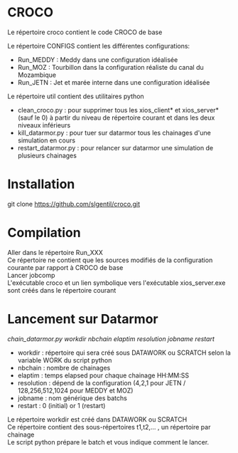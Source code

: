 CROCO
=====

Le répertoire croco contient le code CROCO de base  

Le répertoire CONFIGS contient les différentes configurations:  
- Run_MEDDY : Meddy dans une configuration idéalisée
- Run_MOZ   : Tourbillon dans la configuration réaliste du canal du Mozambique
- Run_JETN  : Jet et marée interne dans une configuration idéalisée  

Le répertoire util contient des utilitaires python  
- clean_croco.py : pour supprimer tous les xios_client* et xios_server* (sauf le 0) à partir du niveau de répertoire courant et dans les deux niveaux inférieurs  
- kill_datarmor.py : pour tuer sur datarmor tous les chainages d'une simulation en cours  
- restart_datarmor.py : pour relancer sur datarmor une simulation de plusieurs chainages  


Installation
=============
git clone https://github.com/slgentil/croco.git

Compilation
============
Aller dans le répertoire Run_XXX  
Ce répertoire ne contient que les sources modifiés de la configuration courante par rapport à CROCO de base   
Lancer jobcomp  
L'exécutable croco et un lien symbolique vers l'exécutable xios_server.exe sont créés dans le répertoire courant

Lancement sur Datarmor
======================
_chain_datarmor.py workdir nbchain elaptim resolution jobname restart_  
- workdir : répertoire qui sera créé sous DATAWORK ou SCRATCH selon la variable WORK du script python
- nbchain : nombre de chainages  
- elaptim : temps elapsed pour chaque chainage HH:MM:SS  
- resolution : dépend de la configuration (4,2,1 pour JETN / 128,256,512,1024 pour MEDDY et MOZ)
- jobname : nom générique des batchs    
- restart : 0 (initial) or 1 (restart)  

Le répertoire workdir est créé dans DATAWORK ou SCRATCH  
Ce répertoire contient des sous-répertoires t1,t2,... , un répertoire par chainage  
Le script python prépare le batch et vous indique comment le lancer.  

